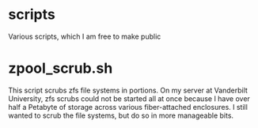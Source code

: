 # scripts
Various scripts, which I am free to make public
# zpool_scrub.sh
This script scrubs zfs file systems in portions. On my server at Vanderbilt University, zfs scrubs could not be started all at once because I have over half a Petabyte of storage across various fiber-attached enclosures. I still wanted to scrub the file systems, but do so in more manageable bits. 
